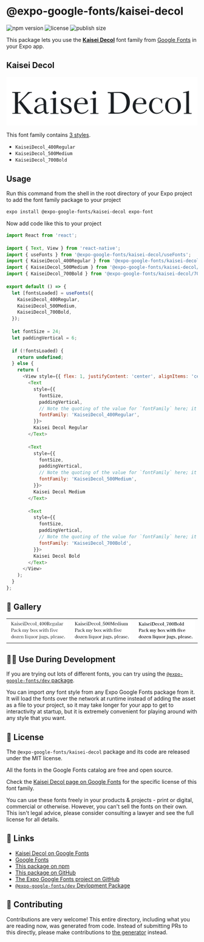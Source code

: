 # @expo-google-fonts/kaisei-decol

![npm version](https://flat.badgen.net/npm/v/@expo-google-fonts/kaisei-decol)
![license](https://flat.badgen.net/github/license/expo/google-fonts)
![publish size](https://flat.badgen.net/packagephobia/install/@expo-google-fonts/kaisei-decol)

This package lets you use the [**Kaisei Decol**](https://fonts.google.com/specimen/Kaisei+Decol) font family from [Google Fonts](https://fonts.google.com/) in your Expo app.

## Kaisei Decol

![Kaisei Decol](./font-family.png)

This font family contains [3 styles](#-gallery).

- `KaiseiDecol_400Regular`
- `KaiseiDecol_500Medium`
- `KaiseiDecol_700Bold`

## Usage

Run this command from the shell in the root directory of your Expo project to add the font family package to your project
```sh
expo install @expo-google-fonts/kaisei-decol expo-font
```

Now add code like this to your project
```js
import React from 'react';

import { Text, View } from 'react-native';
import { useFonts } from '@expo-google-fonts/kaisei-decol/useFonts';
import { KaiseiDecol_400Regular } from '@expo-google-fonts/kaisei-decol/400Regular';
import { KaiseiDecol_500Medium } from '@expo-google-fonts/kaisei-decol/500Medium';
import { KaiseiDecol_700Bold } from '@expo-google-fonts/kaisei-decol/700Bold';

export default () => {
  let [fontsLoaded] = useFonts({
    KaiseiDecol_400Regular,
    KaiseiDecol_500Medium,
    KaiseiDecol_700Bold,
  });

  let fontSize = 24;
  let paddingVertical = 6;

  if (!fontsLoaded) {
    return undefined;
  } else {
    return (
      <View style={{ flex: 1, justifyContent: 'center', alignItems: 'center' }}>
        <Text
          style={{
            fontSize,
            paddingVertical,
            // Note the quoting of the value for `fontFamily` here; it expects a string!
            fontFamily: 'KaiseiDecol_400Regular',
          }}>
          Kaisei Decol Regular
        </Text>

        <Text
          style={{
            fontSize,
            paddingVertical,
            // Note the quoting of the value for `fontFamily` here; it expects a string!
            fontFamily: 'KaiseiDecol_500Medium',
          }}>
          Kaisei Decol Medium
        </Text>

        <Text
          style={{
            fontSize,
            paddingVertical,
            // Note the quoting of the value for `fontFamily` here; it expects a string!
            fontFamily: 'KaiseiDecol_700Bold',
          }}>
          Kaisei Decol Bold
        </Text>
      </View>
    );
  }
};

```

## 🔡 Gallery


||||
|-|-|-|
|![KaiseiDecol_400Regular](.//400Regular/KaiseiDecol_400Regular.ttf.png)|![KaiseiDecol_500Medium](.//500Medium/KaiseiDecol_500Medium.ttf.png)|![KaiseiDecol_700Bold](.//700Bold/KaiseiDecol_700Bold.ttf.png)||


## 👩‍💻 Use During Development

If you are trying out lots of different fonts, you can try using the [`@expo-google-fonts/dev` package](https://github.com/freeboub/google-fonts/tree/master/font-packages/dev#readme).

You can import *any* font style from any Expo Google Fonts package from it. It will load the fonts
over the network at runtime instead of adding the asset as a file to your project, so it may take longer
for your app to get to interactivity at startup, but it is extremely convenient
for playing around with any style that you want.

## 📖 License

The `@expo-google-fonts/kaisei-decol` package and its code are released under the MIT license.

All the fonts in the Google Fonts catalog are free and open source.

Check the [Kaisei Decol page on Google Fonts](https://fonts.google.com/specimen/Kaisei+Decol) for the specific license of this font family.

You can use these fonts freely in your products & projects - print or digital, commercial or otherwise. However, you can't sell the fonts on their own. This isn't legal advice, please consider consulting a lawyer and see the full license for all details.

## 🔗 Links

- [Kaisei Decol on Google Fonts](https://fonts.google.com/specimen/Kaisei+Decol)
- [Google Fonts](https://fonts.google.com/)
- [This package on npm](https://www.npmjs.com/package/@expo-google-fonts/kaisei-decol)
- [This package on GitHub](https://github.com/freeboub/google-fonts/tree/master/font-packages/kaisei-decol)
- [The Expo Google Fonts project on GitHub](https://github.com/freeboub/google-fonts)
- [`@expo-google-fonts/dev` Devlopment Package](https://github.com/freeboub/google-fonts/tree/master/font-packages/dev)

## 🤝 Contributing

Contributions are very welcome! This entire directory, including what you are reading now, was generated from code. Instead of submitting PRs to this directly, please make contributions to [the generator](https://github.com/freeboub/google-fonts/tree/master/packages/generator) instead.
